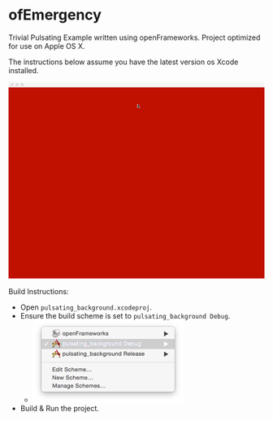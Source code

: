 # ofEmergency

Trivial Pulsating Example written using openFrameworks. Project optimized for use on Apple OS X.

The instructions below assume you have the latest version os Xcode
installed.

![](pics/pulsate.gif)

Build Instructions:
- Open `pulsating_background.xcodeproj`.
- Ensure the build scheme is set to `pulsating_background Debug`.
  - ![](pics/project_scheme.png)
- Build & Run the project.
